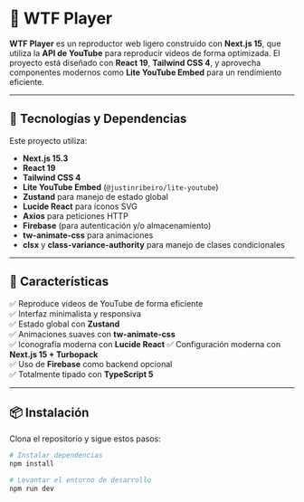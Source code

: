 # 🎵 WTF Player

**WTF Player** es un reproductor web ligero construido con **Next.js 15**, que utiliza la **API de YouTube** para reproducir videos de forma optimizada. El proyecto está diseñado con **React 19**, **Tailwind CSS 4**, y aprovecha componentes modernos como **Lite YouTube Embed** para un rendimiento eficiente.

---

## 🚀 Tecnologías y Dependencias

Este proyecto utiliza:

- **Next.js 15.3**
- **React 19**
- **Tailwind CSS 4**
- **Lite YouTube Embed** (`@justinribeiro/lite-youtube`)
- **Zustand** para manejo de estado global
- **Lucide React** para íconos SVG
- **Axios** para peticiones HTTP
- **Firebase** (para autenticación y/o almacenamiento)
- **tw-animate-css** para animaciones
- **clsx** y **class-variance-authority** para manejo de clases condicionales

---

## 📸 Características

✅ Reproduce videos de YouTube de forma eficiente  
✅ Interfaz minimalista y responsiva  
✅ Estado global con **Zustand**  
✅ Animaciones suaves con **tw-animate-css**  
✅ Iconografía moderna con **Lucide React**
✅ Configuración moderna con **Next.js 15 + Turbopack**  
✅ Uso de **Firebase** como backend opcional  
✅ Totalmente tipado con **TypeScript 5**

---

## 📦 Instalación

Clona el repositorio y sigue estos pasos:

```bash
# Instalar dependencias
npm install

# Levantar el entorno de desarrollo
npm run dev